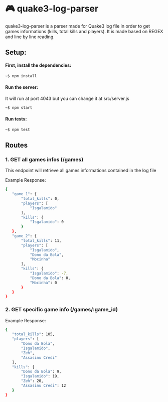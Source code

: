 # :video_game: quake3-log-parser

quake3-log-parser is a parser made for Quake3 log file in order to get games informations (kills, total kills and players).
It is made based on REGEX and line by line reading.

## Setup:

#### First, install the dependencies:
```bash
~$ npm install
```

#### Run the server:
It will run at port 4043 but you can change it at src/server.js
 ```bash
~$ npm start
 ```
 
 #### Run tests:
 ```bash
~$ npm test
 ```
 
 ## Routes
 
 ### 1. GET all games infos (/games)

This endpoint will retrieve all games informations contained in the log file
  
  Example Response:
 ```bash
{
    "game_1": {
        "total_kills": 0,
        "players": [
            "Isgalamido"
        ],
        "kills": {
            "Isgalamido": 0
        }
    },
    "game_2": {
        "total_kills": 11,
        "players": [
            "Isgalamido",
            "Dono da Bola",
            "Mocinha"
        ],
        "kills": {
            "Isgalamido": -7,
            "Dono da Bola": 0,
            "Mocinha": 0
        }
    }
}
 ```
 
  ### 2. GET specific game info (/games/:game_id)
 
  Example Response:
 ```bash
{
    "total_kills": 105,
    "players": [
        "Dono da Bola",
        "Isgalamido",
        "Zeh",
        "Assasinu Credi"
    ],
    "kills": {
        "Dono da Bola": 9,
        "Isgalamido": 19,
        "Zeh": 20,
        "Assasinu Credi": 12
    }
}
 ```

